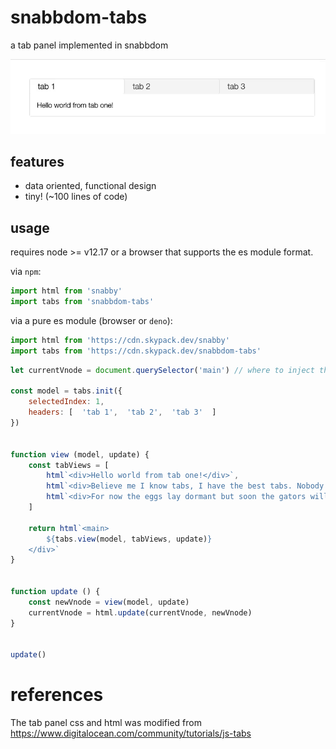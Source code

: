# snabbdom-tabs

a tab panel implemented in snabbdom

![alt text](example.png "screenshot")


## features

* data oriented, functional design
* tiny! (~100 lines of code)


## usage

requires node >= v12.17 or a browser that supports the es module format.


via `npm`:
```javascript
import html from 'snabby'
import tabs from 'snabbdom-tabs'
```

via a pure es module (browser or `deno`):
```javascript
import html from 'https://cdn.skypack.dev/snabby'
import tabs from 'https://cdn.skypack.dev/snabbdom-tabs'
```

```javascript
let currentVnode = document.querySelector('main') // where to inject the tabs panel

const model = tabs.init({
    selectedIndex: 1,
    headers: [  'tab 1',  'tab 2',  'tab 3'  ]
})


function view (model, update) {
    const tabViews = [
        html`<div>Hello world from tab one!</div>`,
        html`<div>Believe me I know tabs, I have the best tabs. Nobody does tabs like I do.</div>`,
        html`<div>For now the eggs lay dormant but soon the gators will rise from the swamps.</div>`
    ]

    return html`<main>
        ${tabs.view(model, tabViews, update)}
    </div>`
}


function update () {
    const newVnode = view(model, update)
    currentVnode = html.update(currentVnode, newVnode)
}


update()
```


# references

The tab panel css and html was modified from https://www.digitalocean.com/community/tutorials/js-tabs
